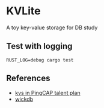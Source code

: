 # KVLite
A toy key-value storage for DB study

## Test with logging
```shell
RUST_LOG=debug cargo test
```

## References
- [kvs in PingCAP talent plan](https://github.com/pingcap/talent-plan)
- [wickdb](https://github.com/Fullstop000/wickdb)
